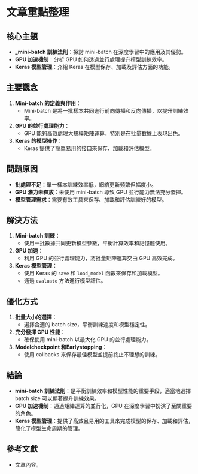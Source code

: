 # 文章重點整理

## 核心主題
- **_mini-batch 訓練法則**：探討 mini-batch 在深度學習中的應用及其優勢。
- **GPU 加速機制**：分析 GPU 如何透過並行處理提升模型訓練效率。
- **Keras 模型管理**：介紹 Keras 在模型保存、加載及評估方面的功能。

## 主要觀念
1. **Mini-batch 的定義與作用**：
   - Mini-batch 是將一批樣本共同進行前向傳播和反向傳播，以提升訓練效率。
2. **GPU 的並行處理能力**：
   - GPU 能夠高效處理大規模矩陣運算，特別是在批量數據上表現出色。
3. **Keras 的模型操作**：
   - Keras 提供了簡單易用的接口來保存、加載和評估模型。

## 問題原因
- **批處理不足**：單一樣本訓練效率低，網絡更新頻繁但幅度小。
- **GPU 潛力未釋放**：未使用 mini-batch 導致 GPU 並行能力無法充分發揮。
- **模型管理需求**：需要有效工具來保存、加載和評估訓練好的模型。

## 解決方法
1. **Mini-batch 訓練**：
   - 使用一批數據共同更新模型參數，平衡計算效率和記憶體使用。
2. **GPU 加速**：
   - 利用 GPU 的並行處理能力，將批量矩陣運算交由 GPU 高效完成。
3. **Keras 模型管理**：
   - 使用 Keras 的 `save` 和 `load_model` 函數來保存和加載模型。
   - 通過 `evaluate` 方法進行模型評估。

## 優化方式
1. **批量大小的選擇**：
   - 選擇合適的 batch size，平衡訓練速度和模型穩定性。
2. **充分發揮 GPU 性能**：
   - 確保使用 mini-batch 以最大化 GPU 的並行處理能力。
3. **Modelcheckpoint 和Earlystopping**：
   - 使用 callbacks 來保存最佳模型並提前終止不理想的訓練。

## 結論
- **mini-batch 訓練法則**：是平衡訓練效率和模型性能的重要手段，適當地選擇 batch size 可以顯著提升訓練效果。
- **GPU 加速機制**：通過矩陣運算的並行化，GPU 在深度學習中扮演了至關重要的角色。
- **Keras 模型管理**：提供了高效且易用的工具來完成模型的保存、加載和評估，簡化了模型生命周期的管理。

## 參考文獻
- 文章內容。